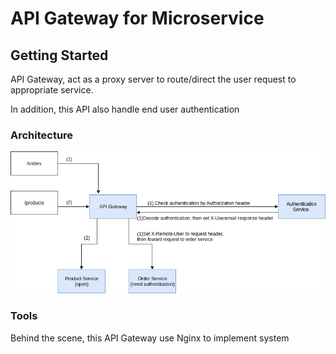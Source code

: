 # API Gateway for Microservice

## Getting Started

API Gateway, act as a proxy server to route/direct the user request to appropriate service.

In addition, this API also handle end user authentication

### Architecture

![API Gateway](./docs/api-gateway.png)

### Tools

Behind the scene, this API Gateway use Nginx to implement system